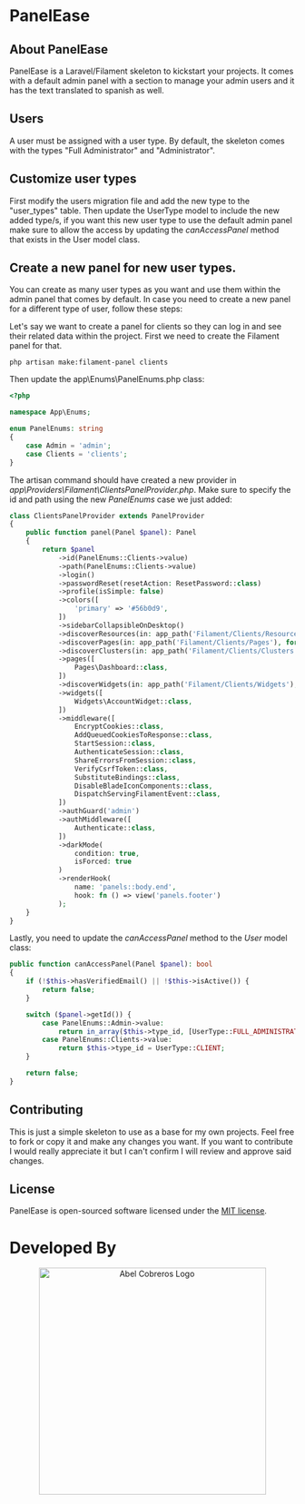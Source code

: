 # PanelEase

## About PanelEase

PanelEase is a Laravel/Filament skeleton to kickstart your projects. It comes with a default admin panel with a section to 
manage your admin users and it has the text translated to spanish as well.

## Users

A user must be assigned with a user type. By default, the skeleton comes with the types "Full Administrator" and "Administrator".

## Customize user types

First modify the users migration file and add the new type to the "user_types" table. Then update the UserType model to include
the new added type/s, if you want this new user type to use the default admin panel make sure to allow the access by updating the
*canAccessPanel* method that exists in the User model class.

## Create a new panel for new user types.

You can create as many user types as you want and use them within the admin panel that comes by default. In case you need to 
create a new panel for a different type of user, follow these steps:

Let's say we want to create a panel for clients so they can log in and see their related data within the project. First we need
to create the Filament panel for that.

```
php artisan make:filament-panel clients
```

Then update the app\Enums\PanelEnums.php class:

```php
<?php

namespace App\Enums;

enum PanelEnums: string
{
    case Admin = 'admin';
    case Clients = 'clients';
}
```

The artisan command should have created a new provider in *app\Providers\Filament\ClientsPanelProvider.php*. Make sure to specify
the id and path using the new _PanelEnums_ case we just added:

```php
class ClientsPanelProvider extends PanelProvider
{
    public function panel(Panel $panel): Panel
    {
        return $panel
            ->id(PanelEnums::Clients->value)
            ->path(PanelEnums::Clients->value)
            ->login()
            ->passwordReset(resetAction: ResetPassword::class)
            ->profile(isSimple: false)
            ->colors([
                'primary' => '#56b0d9',
            ])
            ->sidebarCollapsibleOnDesktop()
            ->discoverResources(in: app_path('Filament/Clients/Resources'), for: 'App\\Filament\\Clients\\Resources')
            ->discoverPages(in: app_path('Filament/Clients/Pages'), for: 'App\\Filament\\Clients\\Pages')
            ->discoverClusters(in: app_path('Filament/Clients/Clusters'), for: 'App\\Filament\\Clients\\Clusters')
            ->pages([
                Pages\Dashboard::class,
            ])
            ->discoverWidgets(in: app_path('Filament/Clients/Widgets'), for: 'App\\Filament\\Clients\\Widgets')
            ->widgets([
                Widgets\AccountWidget::class,
            ])
            ->middleware([
                EncryptCookies::class,
                AddQueuedCookiesToResponse::class,
                StartSession::class,
                AuthenticateSession::class,
                ShareErrorsFromSession::class,
                VerifyCsrfToken::class,
                SubstituteBindings::class,
                DisableBladeIconComponents::class,
                DispatchServingFilamentEvent::class,
            ])
            ->authGuard('admin')
            ->authMiddleware([
                Authenticate::class,
            ])          
            ->darkMode(
                condition: true, 
                isForced: true
            )
            ->renderHook(
                name: 'panels::body.end',
                hook: fn () => view('panels.footer')
            );
    }
}
```

Lastly, you need to update the *canAccessPanel* method to the _User_ model class:

```php
public function canAccessPanel(Panel $panel): bool
{
    if (!$this->hasVerifiedEmail() || !$this->isActive()) {
        return false;
    }

    switch ($panel->getId()) {
        case PanelEnums::Admin->value:
            return in_array($this->type_id, [UserType::FULL_ADMINISTRATOR, UserType::ADMINISTRATOR]);
        case PanelEnums::Clients->value:
            return $this->type_id = UserType::CLIENT;
    }

    return false;
}
```

## Contributing

This is just a simple skeleton to use as a base for my own projects. Feel free to fork or copy it and make any changes you want.
If you want to contribute I would really appreciate it but I can't confirm I will review and approve said changes.

## License

PanelEase is open-sourced software licensed under the [MIT license](https://opensource.org/licenses/MIT).

# Developed By
<p align="center"><a href="https://abelcobreros.com" target="_blank"><img src="https://abelcobreros.com/app/uploads/2024/01/cropped-abel-cobreros-logo-sin-fondo-1.png.webp" width="400" alt="Abel Cobreros Logo"></a></p>

